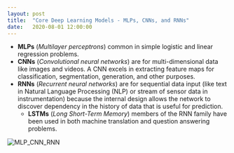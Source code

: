 ```yaml
---
layout: post
title:  "Core Deep Learning Models - MLPs, CNNs, and RNNs"
date:   2020-08-01 12:00:00
---
```


- **MLPs** (*Multilayer perceptrons*) common in simple logistic and linear regression problems. 
- **CNNs** (*Convolutional neural networks*) are for multi-dimensional data like images and videos. A CNN excels in
extracting feature maps for classification, segmentation, generation, and other purposes. 
- **RNNs** (*Recurrent neural networks*) are for sequential data input (like text in Natural Language Processing (NLP) or stream of sensor data in instrumentation) because the internal design allows the network to discover dependency in the history of data that is useful for prediction. 
	- **LSTMs** (*Long Short-Term Memory*) members of the RNN family have been used in both machine translation and question answering problems.

![MLP_CNN_RNN](https://1.bp.blogspot.com/-8al85hpzjJw/XzdLSAMyKvI/AAAAAAAAJs4/Q-wV5PYqeEIKBCIkPwLfuK3p-hllvqhcwCLcBGAsYHQ/s640/MLP_CNN_RNN.jpg)
